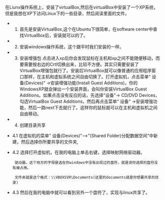 在Liunx操作系统上，安装了virtualBox,然后在virtualBox中安装了一个XP系统，但是我想在XP下访问Linux下的一些目录，然后阅读里面的文件。
- 1.  首先是安装VirtualBox,这个在Ubuntu下很简单，在software center中查找VirtualBox后，安装就可以的了。

- 2. 安装windows操作系统，这个跟平时我们安装的一样。

- 3. 安装增强包 点击进入xp后你会发现鼠标在主机和xp之间不能随便移动，而要需要按右边的Crtl切换出来，比较不方便。其实只需要安装了 VirtualBox增强包就行了。安装后VirtualBox就可以像普通的应用程序窗口那样，在主机和虚拟系统之间自由切换了。打开虚拟机，点击菜单“ 设备(Devices)“ ->安装增强功能(Install Guest Additions)，你的WindowsXP就会弹出一个安装界面，会叫你安装VirtualBox Guest Additions。如果点击没有反应的话，先选择"设备"-> CD/DVD Devices，勾选VirtualBox Guest Additions，然后再点击菜单“ 设备“ ->安装增强功能，然后一路next下去就行了。这样你的鼠标就可以在主机和虚拟机之间自由移动。

- 4. 创建目录共享

- 4.1 在虚拟机的菜单" 设备(Devices)"-->"(Shared Folder)分配数据空间"中新建，然后选择你所要共享的文件夹,

- 4.2 选择打开虚拟机，在我的电脑上单击右键，选择映射网络驱动器。

       驱动器，这个地方的字母是选在你windows中没有出现过的盘符，就是说你选择的盘符没有被占用。

       文件夹就是这个格式：\\VBOXSVR\Documents(这里的documents就是你想要共享的目录)

- 4.3 然后在我的电脑中就可以看到另外一个盘符了，实现与linux共享了。